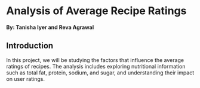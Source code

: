 # Analysis of Average Recipe Ratings
**By: Tanisha Iyer and Reva Agrawal**

## Introduction 
In this project, we will be studying the factors that influence the average ratings of recipes. The analysis includes exploring nutritional information such as total fat, protein, sodium, and sugar, and understanding their impact on user ratings.